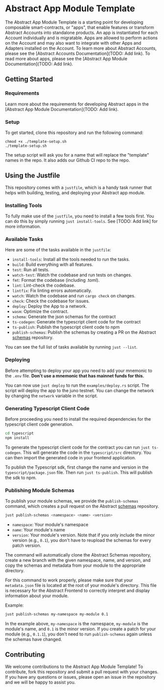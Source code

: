 # Abstract App Module Template

The Abstract App Module Template is a starting point for developing composable smart-contracts, or "apps", that enable features or transform Abstract Accounts into standalone products. An app is instantiated for each Account individually and is migratable. Apps are allowed to perform actions on the Account and may also want to integrate with other Apps and Adapters installed on the Account. To learn more about Abstract Accounts, please see the [Abstract Accounts Documentation](TODO: Add link). To read more about apps, please see the [Abstract App Module Documentation](TODO: Add link).

## Getting Started

### Requirements

Learn more about the requirements for developing Abstract apps in the [Abstract App Module Documentation](TODO: Add link).

### Setup

To get started, clone this repository and run the following command:

```shell
chmod +x ./template-setup.sh
./template-setup.sh
```

The setup script will ask you for a name that will replace the "template" names in the repo. It also adds our Github CI repo to the repo.

## Using the Justfile

This repository comes with a `justfile`, which is a handy task runner that helps with building, testing, and deploying your Abstract app module.

### Installing Tools

To fully make use of the `justfile`, you need to install a few tools first. You can do this by simply running `just install-tools`. See [TODO: Add link] for more information.

### Available Tasks

Here are some of the tasks available in the `justfile`:

- `install-tools`: Install all the tools needed to run the tasks.
- `build`: Build everything with all features.
- `test`: Run all tests.
- `watch-test`: Watch the codebase and run tests on changes.
- `fmt`: Format the codebase (including .toml).
- `lint`: Lint-check the codebase.
- `lintfix`: Fix linting errors automatically.
- `watch`: Watch the codebase and run `cargo check` on changes.
- `check`: Check the codebase for issues.
- `deploy`: Deploy the App to a network.
- `wasm`: Optimize the contract.
- `schema`: Generate the json schemas for the contract
- `ts-codegen`: Generate the typescript client code for the contract
- `ts-publish`: Publish the typescript client code to npm
- `publish-schemas`: Publish the schemas by creating a PR on the Abstract [schemas](https://github.com/AbstractSDK/schemas) repository.

You can see the full list of tasks available by running `just --list`.

### Deploying

Before attempting to deploy your app you need to add your mnemonic to the `.env` file. **Don't use a mnemonic that has mainnet funds for this.**

You can now use `just deploy` to run the `examples/deploy.rs` script. The script will deploy the app to the juno testnet. You can change the network by changing the `network` variable in the script.

### Generating Typescript Client Code

Before proceeding you need to install the required dependencies for the typescript client code generation.

```bash
cd typescript
npm install
```

To generate the typescript client code for the contract you can run `just ts-codegen`. This will generate the code in the `typescript/src` directory. You can then import the generated code in your frontend application.

To publish the Typescript sdk, first change the name and version in the `typescript/package.json` file. Then run `just ts-publish`. This will publish the sdk to npm.

### Publishing Module Schemas

To publish your module schemas, we provide the `publish-schemas` command, which creates a pull request on the Abstract [schemas](https://github.com/AbstractSDK/schemas) repository.

```bash
just publish-schemas <namespace> <name> <version>
```

- `namespace`: Your module's namespace
- `name`: Your module's name
- `version`: Your module's version. Note that if you only include the minor version (e.g., `0.1`), you don't have to reupload the schemas for every patch version.

The command will automatically clone the Abstract Schemas repository, create a new branch with the given namespace, name, and version, and copy the schemas and metadata from your module to the appropriate directory.

For this command to work properly, please make sure that your `metadata.json` file is located at the root of your module's directory. This file is necessary for the Abstract Frontend to correctly interpret and display information about your module.

Example:

```bash
just publish-schemas my-namespace my-module 0.1
```

In the example above, `my-namespace` is the namespace, `my-module` is the module's name, and `0.1` is the minor version. If you create a patch for your module (e.g., `0.1.1`), you don't need to run `publish-schemas` again unless the schemas have changed.


## Contributing

We welcome contributions to the Abstract App Module Template! To contribute, fork this repository and submit a pull request with your changes. If you have any questions or issues, please open an issue in the repository and we will be happy to assist you.
